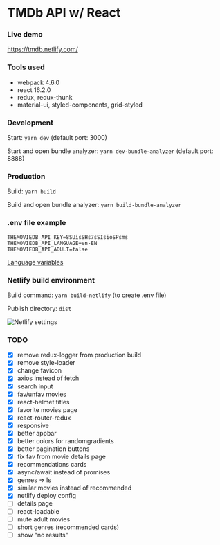 # TMDb API w/ React

### Live demo

https://tmdb.netlify.com/

### Tools used

* webpack 4.6.0
* react 16.2.0
* redux, redux-thunk
* material-ui, styled-components, grid-styled

### Development

Start: `yarn dev` (default port: 3000)

Start and open bundle analyzer: `yarn dev-bundle-analyzer` (default port: 8888)

### Production

Build: `yarn build`

Build and open bundle analyzer: `yarn build-bundle-analyzer`

### .env file example

```
THEMOVIEDB_API_KEY=8SUisSHs7sSIsioSPsms
THEMOVIEDB_API_LANGUAGE=en-EN
THEMOVIEDB_API_ADULT=false
```

[Language variables](https://developers.themoviedb.org/3/getting-started/languages)

### Netlify build environment

Build command: `yarn build-netlify` (to create .env file)

Publish directory: `dist`

![Netlify settings](https://i.imgur.com/4YwWV1u.png)

### TODO

* [x] remove redux-logger from production build
* [x] remove style-loader
* [x] change favicon
* [x] axios instead of fetch
* [x] search input
* [x] fav/unfav movies
* [x] react-helmet titles
* [x] favorite movies page
* [x] react-router-redux
* [x] responsive
* [x] better appbar
* [x] better colors for randomgradients
* [x] better pagination buttons
* [x] fix fav from movie details page
* [x] recommendations cards
* [x] async/await instead of promises
* [x] genres => ls
* [x] similar movies instead of recommended
* [x] netlify deploy config
* [ ] details page
* [ ] react-loadable
* [ ] mute adult movies
* [ ] short genres (recommended cards)
* [ ] show "no results"
